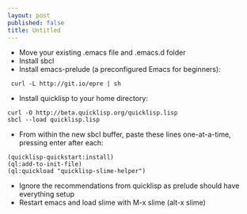 ```yaml
---
layout: post
published: false
title: Untitled
---
```



- Move your existing .emacs file and .emacs.d folder
- Install sbcl
- Install emacs-prelude (a preconfigured Emacs for beginners):

```
 curl -L http://git.io/epre | sh
```

- Install quicklisp to your home directory:

```
curl -O http://beta.quicklisp.org/quicklisp.lisp
sbcl --load quicklisp.lisp
```
- From within the new sbcl buffer, paste these lines one-at-a-time, pressing enter after each:

```
(quicklisp-quickstart:install)
(ql:add-to-init-file)
(ql:quickload "quicklisp-slime-helper")
```
- Ignore the recommendations from quicklisp as prelude should have everything setup
- Restart emacs and load slime with M-x slime (alt-x slime)

